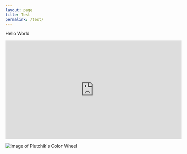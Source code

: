 ```yaml
---
layout: page
title: Test
permalink: /test/
---
```


Hello World
<iframe width="560" height="315" src="https://www.youtube.com/embed/V07U0goW19Q" title="YouTube video player" frameborder="0" allow="accelerometer; autoplay; clipboard-write; encrypted-media; gyroscope; picture-in-picture" allowfullscreen></iframe>

![Image of Plutchik's Color Wheel](https://github.com/hrysovalanti/hryso.github.io/blob/main/500px-Plutchik-wheel.svg.png)
